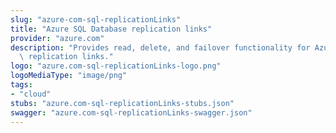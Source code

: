 ```yaml
---
slug: "azure-com-sql-replicationLinks"
title: "Azure SQL Database replication links"
provider: "azure.com"
description: "Provides read, delete, and failover functionality for Azure SQL Database\
  \ replication links."
logo: "azure.com-sql-replicationLinks-logo.png"
logoMediaType: "image/png"
tags:
- "cloud"
stubs: "azure.com-sql-replicationLinks-stubs.json"
swagger: "azure.com-sql-replicationLinks-swagger.json"
---
```

